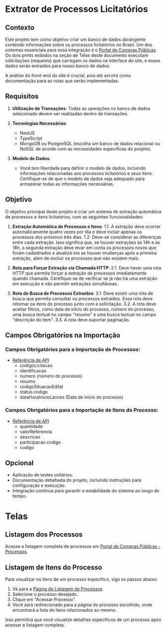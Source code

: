 # Extrator de Processos Licitatórios

## Contexto

Este projeto tem como objetivo criar um banco de dados abrangente contendo informações sobre os processos licitatórios no Brasil. Um dos sistemas essenciais para essa integração é o [Portal de Compras Públicas](https://www.portaldecompraspublicas.com.br/processos). Os dois prints exibidos na seção de Telas deste documento executam solicitações (requests) que carregam os dados na interface do site, e esses dados serão extraídos para nosso banco de dados.

A análise do front-end do site é crucial, pois ele servirá como documentação para as rotas que serão implementadas.

## Requisitos

1. **Utilização de Transações**: Todas as operações no banco de dados selecionado devem ser realizadas dentro de transações.

2. **Tecnologias Necessárias**:
   - NestJS
   - TypeScript
   - MongoDB ou PostgreSQL (escolha um banco de dados relacional ou NoSQL de acordo com as necessidades específicas do projeto).

3. **Modelo de Dados**:
   - Você tem liberdade para definir o modelo de dados, incluindo informações relacionadas aos processos licitatórios e seus itens. Certifique-se de que o modelo de dados seja adequado para armazenar todas as informações necessárias.

## Objetivo

O objetivo principal deste projeto é criar um sistema de extração automática de processos e itens licitatórios, com as seguintes funcionalidades:

1. **Extração Automática de Processos e Itens**:
   1.1. A extração deve ocorrer automaticamente quatro vezes por dia e deve incluir apenas os processos dos próximos três dias.
   1.2. Deve-se considerar as diferenças entre cada extração. Isso significa que, se houver extrações às 14h e às 18h, a segunda extração deve levar em conta os processos novos que foram cadastrados e atualizá-los se houver mudanças após a primeira extração, além de excluir os processos que não existem mais.

2. **Rota para Forçar Extração via Chamada HTTP**:
   2.1. Deve haver uma rota HTTP que permita forçar a extração de processos imediatamente quando chamada. Certifique-se de verificar se já não há uma extração em execução e não permitir extrações simultâneas.

3. **Rota de Busca de Processos Extraídos**:
   3.1. Deve existir uma rota de busca que permita consultar os processos extraídos. Essa rota deve retornar os itens do processo junto com a solicitação.
   3.2. A rota deve aceitar filtros, como data de início do processo, número do processo, uma busca textual no campo "resumo" e uma busca textual no campo "descrição do item".
   3.3. A rota deve suportar paginação.

## Campos Obrigatórios na Importação

### Campos Obrigatórios para a Importação de Processos:
- [Referência de API](https://compras.api.portaldecompraspublicas.com.br/v2/licitacao/processos?)
   - codigoLicitacao
   - identificacao
   - numero (número do processo)
   - resumo
   - codigoSituacaoEdital
   - status.codigo
   - dataHoraInicioLances (Data de início do processo)

### Campos Obrigatórios para a Importação de Itens do Processo:
- [Referência de API](https://compras.api.portaldecompraspublicas.com.br/v2/licitacao/252073/itens?filtro=&pagina=1)
   - quantidade
   - valorReferencia
   - descricao
   - participacao.codigo
   - codigo

## Opcional

- Aplicação de testes unitários.
- Documentação detalhada do projeto, incluindo instruções para configuração e execução.
- Integração contínua para garantir a estabilidade do sistema ao longo do tempo.


# Telas

## Listagem dos Processos

Acesse a listagem completa de processos em [Portal de Compras Públicas - Processos](https://www.portaldecompraspublicas.com.br/processos).

## Listagem de Itens do Processo

Para visualizar os itens de um processo específico, siga os passos abaixo:

1. Vá para a [Página de Listagem de Processos](https://www.portaldecompraspublicas.com.br/processos).
2. Selecione o processo desejado.
3. Clique em "Acessar Processo".
4. Você será redirecionado para a página do processo escolhido, onde encontrará a lista de itens relacionados ao mesmo.

Isso permitirá que você visualize detalhes específicos de um processo após acessar a listagem completa.


